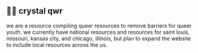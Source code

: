 ## 🏳️‍🌈 crystal qwr 
we are a resource compiling queer resources to remove barriers for queer youth. we currently have national resources and resources for saint louis, missouri, kansas city, and chicago, illinois, but plan to expand the website to include local resources across the us.